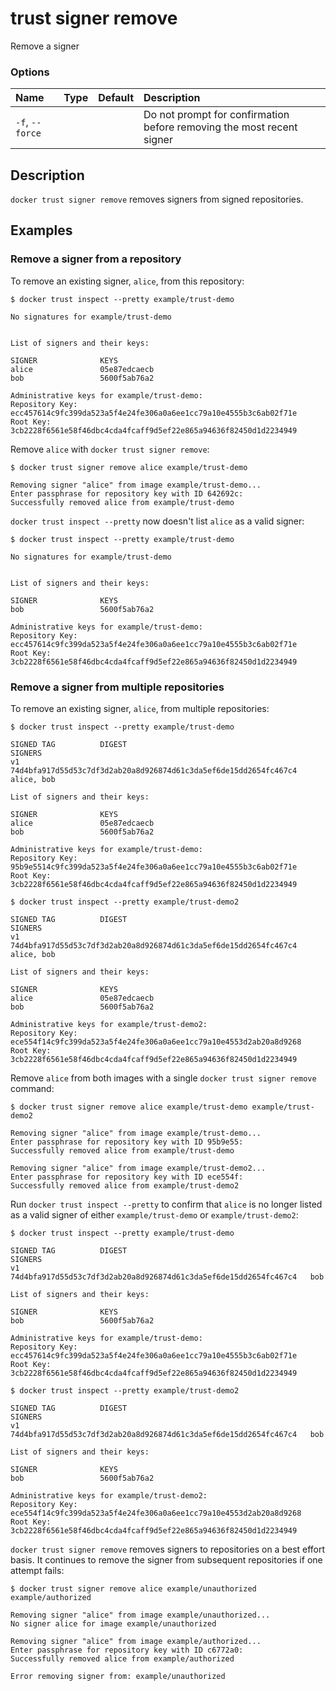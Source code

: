 # trust signer remove

<!---MARKER_GEN_START-->
Remove a signer

### Options

| Name            | Type | Default | Description                                                           |
|:----------------|:-----|:--------|:----------------------------------------------------------------------|
| `-f`, `--force` |      |         | Do not prompt for confirmation before removing the most recent signer |


<!---MARKER_GEN_END-->

## Description

`docker trust signer remove` removes signers from signed repositories.

## Examples

### Remove a signer from a repository

To remove an existing signer, `alice`, from this repository:

```console
$ docker trust inspect --pretty example/trust-demo

No signatures for example/trust-demo


List of signers and their keys:

SIGNER              KEYS
alice               05e87edcaecb
bob                 5600f5ab76a2

Administrative keys for example/trust-demo:
Repository Key: ecc457614c9fc399da523a5f4e24fe306a0a6ee1cc79a10e4555b3c6ab02f71e
Root Key:       3cb2228f6561e58f46dbc4cda4fcaff9d5ef22e865a94636f82450d1d2234949
```

Remove `alice` with `docker trust signer remove`:

```console
$ docker trust signer remove alice example/trust-demo

Removing signer "alice" from image example/trust-demo...
Enter passphrase for repository key with ID 642692c:
Successfully removed alice from example/trust-demo
```

`docker trust inspect --pretty` now doesn't list `alice` as a valid signer:

```console
$ docker trust inspect --pretty example/trust-demo

No signatures for example/trust-demo


List of signers and their keys:

SIGNER              KEYS
bob                 5600f5ab76a2

Administrative keys for example/trust-demo:
Repository Key: ecc457614c9fc399da523a5f4e24fe306a0a6ee1cc79a10e4555b3c6ab02f71e
Root Key:       3cb2228f6561e58f46dbc4cda4fcaff9d5ef22e865a94636f82450d1d2234949
```

### Remove a signer from multiple repositories

To remove an existing signer, `alice`, from multiple repositories:

```console
$ docker trust inspect --pretty example/trust-demo

SIGNED TAG          DIGEST                                                             SIGNERS
v1                  74d4bfa917d55d53c7df3d2ab20a8d926874d61c3da5ef6de15dd2654fc467c4   alice, bob

List of signers and their keys:

SIGNER              KEYS
alice               05e87edcaecb
bob                 5600f5ab76a2

Administrative keys for example/trust-demo:
Repository Key: 95b9e5514c9fc399da523a5f4e24fe306a0a6ee1cc79a10e4555b3c6ab02f71e
Root Key:       3cb2228f6561e58f46dbc4cda4fcaff9d5ef22e865a94636f82450d1d2234949
```

```console
$ docker trust inspect --pretty example/trust-demo2

SIGNED TAG          DIGEST                                                             SIGNERS
v1                  74d4bfa917d55d53c7df3d2ab20a8d926874d61c3da5ef6de15dd2654fc467c4   alice, bob

List of signers and their keys:

SIGNER              KEYS
alice               05e87edcaecb
bob                 5600f5ab76a2

Administrative keys for example/trust-demo2:
Repository Key: ece554f14c9fc399da523a5f4e24fe306a0a6ee1cc79a10e4553d2ab20a8d9268
Root Key:       3cb2228f6561e58f46dbc4cda4fcaff9d5ef22e865a94636f82450d1d2234949
```

Remove `alice` from both images with a single `docker trust signer remove` command:

```console
$ docker trust signer remove alice example/trust-demo example/trust-demo2

Removing signer "alice" from image example/trust-demo...
Enter passphrase for repository key with ID 95b9e55:
Successfully removed alice from example/trust-demo

Removing signer "alice" from image example/trust-demo2...
Enter passphrase for repository key with ID ece554f:
Successfully removed alice from example/trust-demo2
```

Run `docker trust inspect --pretty` to confirm that `alice` is no longer listed as a valid
signer of either `example/trust-demo` or `example/trust-demo2`:

```console
$ docker trust inspect --pretty example/trust-demo

SIGNED TAG          DIGEST                                                             SIGNERS
v1                  74d4bfa917d55d53c7df3d2ab20a8d926874d61c3da5ef6de15dd2654fc467c4   bob

List of signers and their keys:

SIGNER              KEYS
bob                 5600f5ab76a2

Administrative keys for example/trust-demo:
Repository Key: ecc457614c9fc399da523a5f4e24fe306a0a6ee1cc79a10e4555b3c6ab02f71e
Root Key:       3cb2228f6561e58f46dbc4cda4fcaff9d5ef22e865a94636f82450d1d2234949
```

```console
$ docker trust inspect --pretty example/trust-demo2

SIGNED TAG          DIGEST                                                             SIGNERS
v1                  74d4bfa917d55d53c7df3d2ab20a8d926874d61c3da5ef6de15dd2654fc467c4   bob

List of signers and their keys:

SIGNER              KEYS
bob                 5600f5ab76a2

Administrative keys for example/trust-demo2:
Repository Key: ece554f14c9fc399da523a5f4e24fe306a0a6ee1cc79a10e4553d2ab20a8d9268
Root Key:       3cb2228f6561e58f46dbc4cda4fcaff9d5ef22e865a94636f82450d1d2234949
```

`docker trust signer remove` removes signers to repositories on a best effort basis.
It continues to remove the signer from subsequent repositories if one attempt fails:

```console
$ docker trust signer remove alice example/unauthorized example/authorized

Removing signer "alice" from image example/unauthorized...
No signer alice for image example/unauthorized

Removing signer "alice" from image example/authorized...
Enter passphrase for repository key with ID c6772a0:
Successfully removed alice from example/authorized

Error removing signer from: example/unauthorized
```
